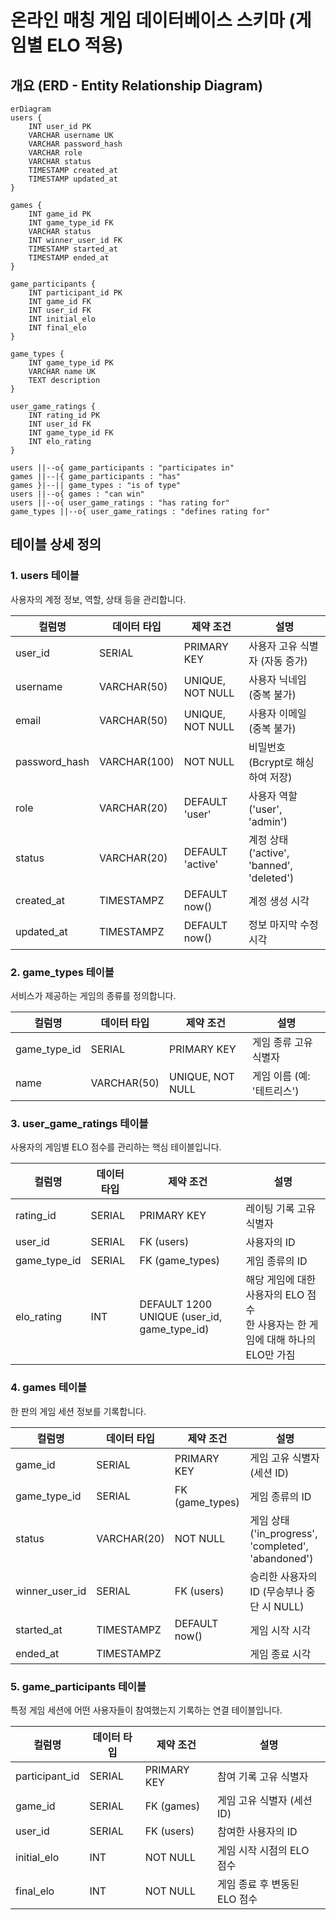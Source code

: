 # 온라인 매칭 게임 데이터베이스 스키마 (게임별 ELO 적용)

## 개요 (ERD - Entity Relationship Diagram)  

    erDiagram
    users {
        INT user_id PK
        VARCHAR username UK
        VARCHAR password_hash
        VARCHAR role
        VARCHAR status
        TIMESTAMP created_at
        TIMESTAMP updated_at
    }

    games {
        INT game_id PK
        INT game_type_id FK
        VARCHAR status
        INT winner_user_id FK
        TIMESTAMP started_at
        TIMESTAMP ended_at
    }

    game_participants {
        INT participant_id PK
        INT game_id FK
        INT user_id FK
        INT initial_elo
        INT final_elo
    }
    
    game_types {
        INT game_type_id PK
        VARCHAR name UK
        TEXT description
    }

    user_game_ratings {
        INT rating_id PK
        INT user_id FK
        INT game_type_id FK
        INT elo_rating
    }

    users ||--o{ game_participants : "participates in"
    games ||--|{ game_participants : "has"
    games }|--|| game_types : "is of type"
    users ||--o{ games : "can win"
    users ||--o{ user_game_ratings : "has rating for"
    game_types ||--o{ user_game_ratings : "defines rating for"

## 테이블 상세 정의
### 1. users 테이블
사용자의 계정 정보, 역할, 상태 등을 관리합니다.  

| 컬럼명 | 데이터 타입 | 제약 조건 |설명 | 
|-------|-------|-------|-------|
| user_id | SERIAL | PRIMARY KEY |사용자 고유 식별자 (자동 증가)|
| username | VARCHAR(50) | UNIQUE, NOT NULL |사용자 닉네임 (중복 불가)|
| email | VARCHAR(50) | UNIQUE, NOT NULL |사용자 이메일 (중복 불가)|
|password_hash|VARCHAR(100)|NOT NULL|비밀번호 (Bcrypt로 해싱하여 저장)|
|role|VARCHAR(20)|DEFAULT 'user'|사용자 역할 ('user', 'admin')|
|status|VARCHAR(20)|DEFAULT 'active'|계정 상태 ('active', 'banned', 'deleted')|
|created_at|TIMESTAMPZ|DEFAULT now()|계정 생성 시각|
|updated_at|TIMESTAMPZ|DEFAULT now()|정보 마지막 수정 시각|
  

### 2. game_types 테이블  
서비스가 제공하는 게임의 종류를 정의합니다.  

| 컬럼명 | 데이터 타입 | 제약 조건 |설명 | 
|-------|-------|-------|-------|
| game_type_id | SERIAL | PRIMARY KEY |게임 종류 고유 식별자|
| name | VARCHAR(50) | UNIQUE, NOT NULL |게임 이름 (예: '테트리스')|

  
### 3. user_game_ratings 테이블
사용자의 게임별 ELO 점수를 관리하는 핵심 테이블입니다.

| 컬럼명 | 데이터 타입 | 제약 조건 |설명 | 
|-------|-------|-------|-------|
| rating_id | SERIAL | PRIMARY KEY | 레이팅 기록 고유 식별자|
| user_id | SERIAL | FK (users) |사용자의 ID|
|game_type_id|SERIAL|FK (game_types)|게임 종류의 ID|
|elo_rating|INT|DEFAULT 1200 <br> UNIQUE (user_id, game_type_id)|해당 게임에 대한 사용자의 ELO 점수 <br> 한 사용자는 한 게임에 대해 하나의 ELO만 가짐|


### 4. games 테이블
한 판의 게임 세션 정보를 기록합니다.


| 컬럼명 | 데이터 타입 | 제약 조건 |설명 | 
|-------|-------|-------|-------|
| game_id | SERIAL | PRIMARY KEY | 게임 고유 식별자 (세션 ID)|
| game_type_id | SERIAL | FK (game_types) |게임 종류의 ID|
|status|VARCHAR(20)|NOT NULL|게임 상태 ('in_progress', 'completed', 'abandoned')|
|winner_user_id|SERIAL|FK (users)|승리한 사용자의 ID (무승부나 중단 시 NULL)|
| started_at | TIMESTAMPZ | DEFAULT now() | 게임 시작 시각|
| ended_at | TIMESTAMPZ |  |게임 종료 시각|



### 5. game_participants 테이블
특정 게임 세션에 어떤 사용자들이 참여했는지 기록하는 연결 테이블입니다.

| 컬럼명 | 데이터 타입 | 제약 조건 |설명 | 
|-------|-------|-------|-------|
| participant_id | SERIAL | PRIMARY KEY | 참여 기록 고유 식별자|
| game_id | SERIAL |FK (games) |게임 고유 식별자 (세션 ID)|
|user_id|SERIAL|FK (users)|참여한 사용자의 ID|
|initial_elo|INT|NOT NULL|게임 시작 시점의 ELO 점수|
| final_elo | INT | NOT NULL | 게임 종료 후 변동된 ELO 점수|

